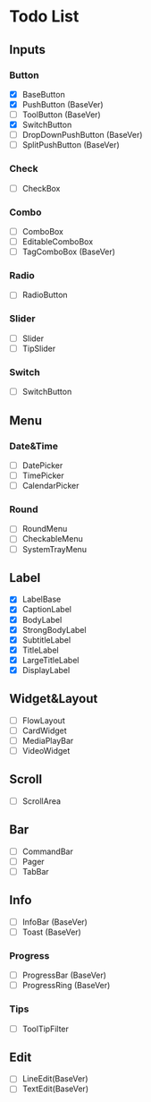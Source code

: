 # Todo List
## Inputs
### Button
- [x] BaseButton
- [x] PushButton (BaseVer)
- [ ] ToolButton (BaseVer)
- [x] SwitchButton
- [ ] DropDownPushButton (BaseVer)
- [ ] SplitPushButton (BaseVer)
### Check
- [ ] CheckBox
### Combo
- [ ] ComboBox
- [ ] EditableComboBox
- [ ] TagComboBox (BaseVer)
### Radio
- [ ] RadioButton
### Slider
- [ ] Slider
- [ ] TipSlider
### Switch
- [ ] SwitchButton
## Menu
### Date&Time
- [ ] DatePicker
- [ ] TimePicker
- [ ] CalendarPicker
### Round
- [ ] RoundMenu
- [ ] CheckableMenu
- [ ] SystemTrayMenu
## Label
- [x] LabelBase
- [x] CaptionLabel
- [x] BodyLabel
- [x] StrongBodyLabel
- [x] SubtitleLabel
- [x] TitleLabel
- [x] LargeTitleLabel
- [x] DisplayLabel
## Widget&Layout

- [ ] FlowLayout
- [ ] CardWidget
- [ ] MediaPlayBar
- [ ] VideoWidget
## Scroll
- [ ] ScrollArea
## Bar
- [ ] CommandBar
- [ ] Pager
- [ ] TabBar
## Info
- [ ] InfoBar (BaseVer)
- [ ] Toast (BaseVer)
### Progress
- [ ] ProgressBar (BaseVer)
- [ ] ProgressRing (BaseVer)
### Tips
- [ ] ToolTipFilter
## Edit
- [ ] LineEdit(BaseVer)
- [ ] TextEdit(BaseVer)
